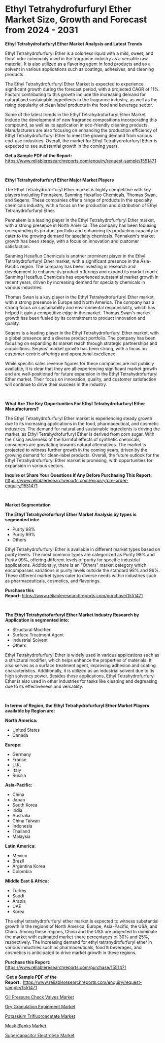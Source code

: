 <p><h1>Ethyl Tetrahydrofurfuryl Ether Market Size, Growth and Forecast from 2024 - 2031</h1></p><p><strong>Ethyl Tetrahydrofurfuryl Ether Market Analysis and Latest Trends</strong></p>
<p><p>Ethyl Tetrahydrofurfuryl Ether is a colorless liquid with a mild, sweet, and floral odor commonly used in the fragrance industry as a versatile raw material. It is also utilized as a flavoring agent in food products and as a solvent in various applications such as coatings, adhesives, and cleaning products.</p><p>The Ethyl Tetrahydrofurfuryl Ether Market is expected to experience significant growth during the forecast period, with a projected CAGR of 11%. Factors contributing to this growth include the increasing demand for natural and sustainable ingredients in the fragrance industry, as well as the rising popularity of clean label products in the food and beverage sector.</p><p>Some of the latest trends in the Ethyl Tetrahydrofurfuryl Ether Market include the development of new fragrance compositions incorporating this compound, as well as its application in eco-friendly cleaning products. Manufacturers are also focusing on enhancing the production efficiency of Ethyl Tetrahydrofurfuryl Ether to meet the growing demand from various end-use industries. Overall, the market for Ethyl Tetrahydrofurfuryl Ether is expected to see substantial growth in the coming years.</p></p>
<p><strong>Get a Sample PDF of the Report:&nbsp;</strong> <a href="https://www.reliableresearchreports.com/enquiry/request-sample/1551471">https://www.reliableresearchreports.com/enquiry/request-sample/1551471</a></p>
<p>&nbsp;</p>
<p><strong>Ethyl Tetrahydrofurfuryl Ether Major Market Players</strong></p>
<p><p>The Ethyl Tetrahydrofurfuryl Ether market is highly competitive with key players including Pennakem, Sanming Hexafluo Chemicals, Thomas Swan, and Seqens. These companies offer a range of products in the specialty chemicals industry, with a focus on the production and distribution of Ethyl Tetrahydrofurfuryl Ether.</p><p>Pennakem is a leading player in the Ethyl Tetrahydrofurfuryl Ether market, with a strong presence in North America. The company has been focusing on expanding its product portfolio and enhancing its production capacity to cater to the growing demand for specialty chemicals. Pennakem's market growth has been steady, with a focus on innovation and customer satisfaction.</p><p>Sanming Hexafluo Chemicals is another prominent player in the Ethyl Tetrahydrofurfuryl Ether market, with a significant presence in the Asia-Pacific region. The company has been investing in research and development to enhance its product offerings and expand its market reach. Sanming Hexafluo Chemicals has experienced substantial market growth in recent years, driven by increasing demand for specialty chemicals in various industries.</p><p>Thomas Swan is a key player in the Ethyl Tetrahydrofurfuryl Ether market, with a strong presence in Europe and North America. The company has a strong focus on sustainability and environmental responsibility, which has helped it gain a competitive edge in the market. Thomas Swan's market growth has been fueled by its commitment to product innovation and quality.</p><p>Seqens is a leading player in the Ethyl Tetrahydrofurfuryl Ether market, with a global presence and a diverse product portfolio. The company has been focusing on expanding its market reach through strategic partnerships and acquisitions. Seqens' market growth has been strong, with a focus on customer-centric offerings and operational excellence.</p><p>While specific sales revenue figures for these companies are not publicly available, it is clear that they are all experiencing significant market growth and are well-positioned for future expansion in the Ethyl Tetrahydrofurfuryl Ether market. Their focus on innovation, quality, and customer satisfaction will continue to drive their success in the industry.</p></p>
<p>&nbsp;</p>
<p><strong>What Are The Key Opportunities For Ethyl Tetrahydrofurfuryl Ether Manufacturers?</strong></p>
<p><p>The Ethyl Tetrahydrofurfuryl Ether market is experiencing steady growth due to its increasing applications in the food, pharmaceutical, and cosmetic industries. The demand for natural and sustainable ingredients is driving the market, as Ethyl Tetrahydrofurfuryl Ether is derived from corn sugar. With the rising awareness of the harmful effects of synthetic chemicals, consumers are gravitating towards natural alternatives. The market is projected to witness further growth in the coming years, driven by the growing demand for clean-label products. Overall, the future outlook for the Ethyl Tetrahydrofurfuryl Ether market is promising, with opportunities for expansion in various sectors.</p></p>
<p><strong>Inquire or Share Your Questions If Any Before Purchasing This Report:</strong> <a href="https://www.reliableresearchreports.com/enquiry/pre-order-enquiry/1551471">https://www.reliableresearchreports.com/enquiry/pre-order-enquiry/1551471</a></p>
<p>&nbsp;</p>
<p><strong>Market Segmentation</strong></p>
<p><strong>The Ethyl Tetrahydrofurfuryl Ether Market Analysis by types is segmented into:</strong></p>
<p><ul><li>Purity 98%</li><li>Purity 99%</li><li>Others</li></ul></p>
<p><p>Ethyl Tetrahydrofurfuryl Ether is available in different market types based on purity levels. The most common types are categorized as Purity 98% and Purity 99%, offering different levels of purity for specific industrial applications. Additionally, there is an "Others" market category which encompasses variations in purity levels outside the standard 98% and 99%. These different market types cater to diverse needs within industries such as pharmaceuticals, cosmetics, and flavorings.</p></p>
<p><strong>Purchase this Report:&nbsp;</strong><a href="https://www.reliableresearchreports.com/purchase/1551471">https://www.reliableresearchreports.com/purchase/1551471</a></p>
<p>&nbsp;</p>
<p><strong>The Ethyl Tetrahydrofurfuryl Ether Market Industry Research by Application is segmented into:</strong></p>
<p><ul><li>Structural Modifier</li><li>Surface Treatment Agent</li><li>Industrial Solvent</li><li>Others</li></ul></p>
<p><p>Ethyl Tetrahydrofurfuryl Ether is widely used in various applications such as a structural modifier, which helps enhance the properties of materials. It also serves as a surface treatment agent, improving adhesion and coating characteristics. Additionally, it is utilized as an industrial solvent due to its high solvency power. Besides these applications, Ethyl Tetrahydrofurfuryl Ether is also used in other industries for tasks like cleaning and degreasing due to its effectiveness and versatility.</p></p>
<p>&nbsp;</p>
<p><strong>In terms of Region, the Ethyl Tetrahydrofurfuryl Ether Market Players available by Region are:</strong></p>
<p>
    <p> <strong> North America: </strong>
        <ul>
            <li>United States</li>
            <li>Canada</li>
        </ul>
        </p> 
    <p> <strong> Europe: </strong>
        <ul>
            <li>Germany</li>
            <li>France</li>
            <li>U.K.</li>
            <li>Italy</li>
            <li>Russia</li>
        </ul>
        </p> 
    <p> <strong> Asia-Pacific: </strong>
        <ul>
            <li>China</li>
            <li>Japan</li>
            <li>South Korea</li>
            <li>India</li>
            <li>Australia</li>
            <li>China Taiwan</li>
            <li>Indonesia</li>
            <li>Thailand</li>
            <li>Malaysia</li>
        </ul>
        </p> 
    <p> <strong> Latin America: </strong>
        <ul>
            <li>Mexico</li>
            <li>Brazil</li>
            <li>Argentina Korea</li>
            <li>Colombia</li>
        </ul>
        </p> 
    <p> <strong> Middle East & Africa: </strong>
        <ul>
            <li>Turkey</li>
            <li>Saudi</li>
            <li>Arabia</li>
            <li>UAE</li>
            <li>Korea</li>
        </ul>
    </p>
    </p>
<p><p>The ethyl tetrahydrofurfuryl ether market is expected to witness substantial growth in the regions of North America, Europe, Asia-Pacific, the USA, and China. Among these regions, China and the USA are projected to dominate the market with estimated market share percentages of 30% and 25%, respectively. The increasing demand for ethyl tetrahydrofurfuryl ether in various industries such as pharmaceuticals, food & beverages, and cosmetics is anticipated to drive market growth in these regions.</p></p>
<p><strong>Purchase this Report: </strong><a href="https://www.reliableresearchreports.com/purchase/1551471">https://www.reliableresearchreports.com/purchase/1551471</a></p>
<p>&nbsp;<strong>Get a Sample PDF of the Report:&nbsp;&nbsp;</strong><a href="https://www.reliableresearchreports.com/enquiry/request-sample/1551471">https://www.reliableresearchreports.com/enquiry/request-sample/1551471</a></p>
<p><strong></strong></p>
<p><p><a href="https://gratis-rainforest-2ca.notion.site/Oil-Pressure-Check-Valves-Market-Size-Evaluating-its-Market-Trends-Growth-and-Projections-2024--c2eb28d29bda4b6eb7d81861af5107d5">Oil Pressure Check Valves Market</a></p><p><a href="https://issuu.com/reportprime-2/docs/dry-granulation-equipment-market-size-2030.pptx">Dry Granulation Equipment Market</a></p><p><a href="https://github.com/zjyglelu/Market-Research-Report-List-1/blob/main/potassium-trifluoroacetate-market.md">Potassium Trifluoroacetate Market</a></p><p><a href="https://view.publitas.com/reportprime-1/mask-blanks-market-share-market-new-trends-analysis-report-by-type-by-application-by-end-use-by-region-and-segment-forecasts-2023-2030/">Mask Blanks Market</a></p><p><a href="https://github.com/mbisetmhermsr/Market-Research-Report-List-1/blob/main/supercapacitor-electrolyte-market.md">Supercapacitor Electrolyte Market</a></p></p>